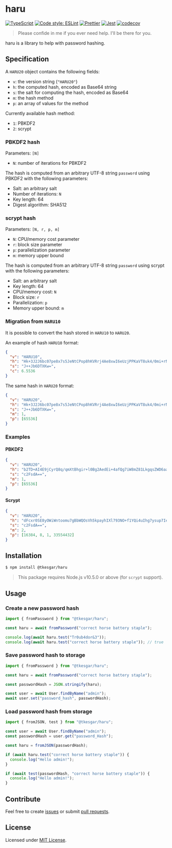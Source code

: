 # haru

[![TypeScript](https://img.shields.io/npm/types/scrub-js.svg)](https://www.typescriptlang.org/)
[![Code style: ESLint](https://img.shields.io/badge/code%20style-ESLint-blueviolet)](https://eslint.org/)
[![Prettier](https://img.shields.io/badge/code_style-prettier-ff69b4.svg)](https://github.com/prettier/prettier)
[![Jest](https://jestjs.io/img/jest-badge.svg)](https://github.com/facebook/jest)
[![codecov](https://codecov.io/gh/tkesgar/haru/branch/master/graph/badge.svg)](https://codecov.io/gh/tkesgar/haru)

> Please confide in me if you ever need help. I'll be there for you.

haru is a library to help with password hashing.

## Specification

A `HARU20` object contains the following fields:

- `v`: the version string (`"HARU20"`)
- `h`: the computed hash, encoded as Base64 string
- `s`: the salt for computing the hash, encoded as Base64
- `m`: the hash method
- `p`: an array of values for the method

Currently available hash method:

- `1`: PBKDF2
- `2`: scrypt

### PBKDF2 hash

Parameters: `[N]`

- `N`: number of iterations for PBKDF2

The hash is computed from an arbitrary UTF-8 string `password` using PBKDF2 with
the following parameters:

- Salt: an arbitrary salt
- Number of iterations: `N`
- Key length: 64
- Digest algorithm: SHA512

### scrypt hash

Parameters: `[N, r, p, m]`

- `N`: CPU/memory cost parameter
- `r`: block size parameter
- `p`: parallelization parameter
- `m`: memory upper bound

The hash is computed from an arbitrary UTF-8 string `password` using scrypt with
the following parameters:

- Salt: an arbitrary salt
- Key length: 64
- CPU/memory cost: `N`
- Block size: `r`
- Parallelization: `p`
- Memory upper bound: `m`

### Migration from `HARU10`

It is possible to convert the hash stored in `HARU10` to `HARU20`.

An example of hash `HARU10` format:

```json
{
  "v": "HARU10",
  "h": "Hk+3J2J6bc07pe8x7s5JeNtCPop8hKVRrj4Ae8xwI6eUzjPPKaVT8uk4/0mi+rNldaRs/OiHseHRNs7ukQ1Jrg==",
  "s": "J++Jb6DTXKw=",
  "c": 6.5536
}
```

The same hash in `HARU20` format:

```json
{
  "v": "HARU20",
  "h": "Hk+3J2J6bc07pe8x7s5JeNtCPop8hKVRrj4Ae8xwI6eUzjPPKaVT8uk4/0mi+rNldaRs/OiHseHRNs7ukQ1Jrg==",
  "s": "J++Jb6DTXKw=",
  "m": 1,
  "p": [65536]
}
```

### Examples

#### PBKDF2

```json
{
  "v": "HARU20",
  "h": "b2TD+AI4E9jCyrQ8q/qmXtBhgir+l0Bg2AedEi+4afQg7iW8mZ81LkgqsZWD6aaufKt6m6PlOzam8NGjZaCqQA==",
  "s": "c2FsdA==",
  "m": 1,
  "p": [65536]
}
```

#### Scrypt

```json
{
  "v": "HARU20",
  "h": "dFcxr0SE8yOWiWntoomu7gBbWQOsVh5kpayhIXl793NO+f1YQi4uIhg7ysup7Ie6DIO3oueI8Dzg2gZGNDPNpg==",
  "s": "c2FsdA==",
  "m": 2,
  "p": [16384, 8, 1, 33554432]
}
```

## Installation

```sh
$ npm install @tkesgar/haru
```

> This package requires Node.js v10.5.0 or above (for `scrypt` support).

## Usage

### Create a new password hash

```js
import { fromPassword } from "@tkesgar/haru";

const haru = await fromPassword("correct horse battery staple");

console.log(await haru.test("Tr0ub4dor&3"));
console.log(await haru.test("correct horse battery staple")); // true
```

### Save password hash to storage

```js
import { fromPassword } from "@tkesgar/haru";

const haru = await fromPassword("correct horse battery staple");

const passwordHash = JSON.stringify(haru);

const user = await User.findByName("admin");
await user.set("password_hash", passwordHash);
```

### Load password hash from storage

```js
import { fromJSON, test } from "@tkesgar/haru";

const user = await User.findByName("admin");
const passwordHash = user.get("password_Hash");

const haru = fromJSON(passwordHash);

if (await haru.test("correct horse battery staple")) {
  console.log("Hello admin!");
}

if (await test(passwordHash, "correct horse battery staple")) {
  console.log("Hello admin!");
}
```

## Contribute

Feel free to create [issues][issue] or submit [pull requests][pull].

## License

Licensed under [MIT License][license].

[issue]: https://github.com/tkesgar/haru/issues
[pull]: https://github.com/tkesgar/haru/pulls
[license]: https://github.com/tkesgar/haru/blob/master/LICENSE
